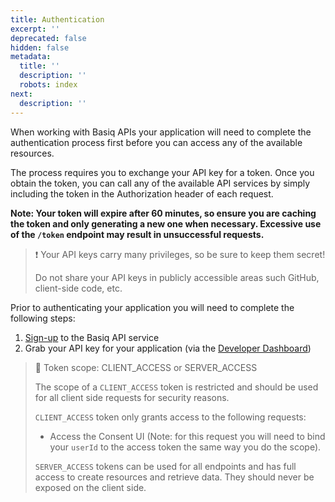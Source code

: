 ```yaml
---
title: Authentication
excerpt: ''
deprecated: false
hidden: false
metadata:
  title: ''
  description: ''
  robots: index
next:
  description: ''
---
```

When working with Basiq APIs your application will need to complete the authentication process first before you can access any of the available resources.

The process requires you to exchange your API key for a token. Once you obtain the token, you can call any of the available API services by simply including the token in the Authorization header of each request.

**Note: Your token will expire after 60 minutes, so ensure you are caching the token and only generating a new one when necessary. Excessive use of the `/token` endpoint may result in unsuccessful requests.** 

> ❗️ Your API keys carry many privileges, so be sure to keep them secret!
> 
> Do not share your API keys in publicly accessible areas such GitHub, client-side code, etc.

Prior to authenticating your application you will need to complete the following steps:

1. [Sign-up](https://dashboard.basiq.io/) to the Basiq API service
2. Grab your API key for your application (via the [Developer Dashboard](https://dashboard.basiq.io/))

> 📘 Token scope: CLIENT_ACCESS or SERVER_ACCESS
> 
> The scope of a `CLIENT_ACCESS` token is restricted and should be used for all client side requests for security reasons.
> 
> `CLIENT_ACCESS` token only grants access to the following requests:
> 
> - Access the Consent UI (Note: for this request you will need to bind your `userId` to the access token the same way you do the scope).
> 
> `SERVER_ACCESS` tokens can be used for all endpoints and has full access to create resources and retrieve data. They should never be exposed on the client side.